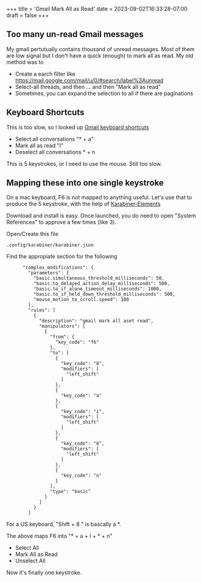 +++
title = 'Gmail Mark All as Read'
date = 2023-09-02T16:33:28-07:00
draft = false
+++

## Too many un-read Gmail messages

My gmail pertutually contains thousand of unread messages. Most of them are low signal but I don't have a quick (enough) to mark all as read. My old method was to 

* Create a earch filter like https://mail.google.com/mail/u/0/#search/label%3Aunread
* Select-all threads, and then *...* and then "Mark all as read"
* Sometimes, you can expand the selection to all  if there are paginations 

## Keyboard Shortcuts

This is too slow, so I looked up [Gmail keyboard shortcuts](https://support.google.com/mail/answer/6594?hl=en&co=GENIE.Platform%3DDesktop)

* Select all conversations	"* + a"
* Mark all as read "I"
* Deselect all conversations	* + n

This is 5 keystrokes, or I need to use the mouse. Still too slow.

## Mapping these into one single keystroke

On a mac keyboard, F6 is not mapped to anything useful. Let's use that to produce the 5 keystroke, with the help of [Karabiner-Elements](https://karabiner-elements.pqrs.org/)

Download and install is easy. Once launched, you do need to open "System References" to approve a few times (like 3).

Open/Create this file 
```
.config/karabiner/karabiner.json
```

Find the appropiate section for the following 

```
      "complex_modifications": {
        "parameters": {
          "basic.simultaneous_threshold_milliseconds": 50,
          "basic.to_delayed_action_delay_milliseconds": 500,
          "basic.to_if_alone_timeout_milliseconds": 1000,
          "basic.to_if_held_down_threshold_milliseconds": 500,
          "mouse_motion_to_scroll.speed": 100
        },
        "rules": [
          {
            "description": "gmail mark all aset read",
            "manipulators": [
              {
                "from": {
                  "key_code": "f6"
                },
                "to": [
                  {
                    "key_code": "8",
                    "modifiers": [
                      "left_shift"
                    ]
                  },
                  {
                    "key_code": "a"
                  },
                  {
                    "key_code": "i",
                    "modifiers": [
                      "left_shift"
                    ]
                  },
                  {
                    "key_code": "8",
                    "modifiers": [
                      "left_shift"
                    ]
                  },
                  {
                    "key_code": "n"
                  }
                ],
                "type": "basic"
              }
            ]
          }
        ]
```

For a US keyboard, "Shift + 8 " is bascally a *. 

The above maps F6 into "* + a + I + * + n" 

- Select All
- Mark All as Read
- Unselect All 

Now it's finally one keystroke.